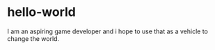 # hello-world

I am an aspiring game developer  and i hope to use that as a vehicle to change the world.
